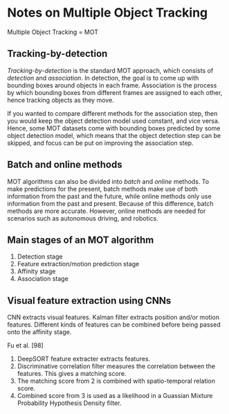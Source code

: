 
# Notes on Multiple Object Tracking

Multiple Object Tracking = MOT

## Tracking-by-detection
*Tracking-by-detection* is the standard MOT approach, which consists of *detection* and *association*.  In detection, the goal is to come up with bounding boxes around objects in each frame.  Association is the process by which bounding boxes from different frames are assigned to each other, hence tracking objects as they move.  

If you wanted to compare different methods for the association step, then you would keep the object detection model used constant, and vice versa.  Hence, some MOT datasets come with bounding boxes predicted by some object detection model, which means that the object detection step can be skipped, and focus can be put on improving the association step.

## Batch and online methods
MOT algorithms can also be divided into *batch* and *online* methods.  To make predictions for the present, batch methods make use of both information from the past and the future, while online methods only use information from the past and present.  Because of this difference, batch methods are more accurate.  However, online methods are needed for scenarios such as autonomous driving, and robotics. 

## Main stages of an MOT algorithm
1. Detection stage
2. Feature extraction/motion prediction stage
3. Affinity stage
4. Association stage


## Visual feature extraction using CNNs

CNN extracts visual features.
Kalman filter extracts position and/or motion features.
Different kinds of features can be combined before being passed onto the affinity stage.  


Fu et al. [98]
1. DeepSORT feature extracter extracts features.
2. Discriminative correlation filter measures the correlation between the features.  This gives a matching score.
3. The matching score from 2 is combined with spatio-temporal relation score.
4. Combined score from 3 is used as a likelihood in a Guassian Mixture Probability Hypothesis Density filter.
